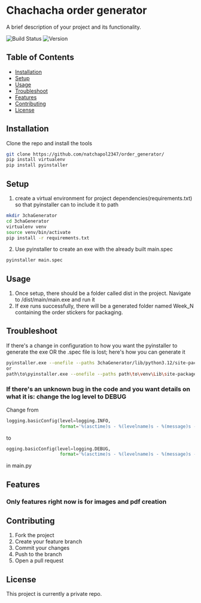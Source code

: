 # Chachacha order generator
A brief description of your project and its functionality.

![Build Status](https://img.shields.io/badge/build-passing-brightgreen)
![Version](https://img.shields.io/badge/version-1.0.0-blue)

## Table of Contents
- [Installation](#installation)
- [Setup](#setup)
- [Usage](#usage)
- [Troubleshoot](#troubleshoot)
- [Features](#features)
- [Contributing](#contributing)
- [License](#license)

## Installation
Clone the repo and install the tools
```bash
git clone https://github.com/natchapol2347/order_generator/
pip install virtualenv
pip install pyinstaller
```
## Setup
1. create a virtual environment for project dependencies(requirements.txt) so that pyinstaller can to include it to path
```bash
mkdir 3chaGenerator
cd 3chaGenerator
virtualenv venv 
source venv/bin/activate 
pip install -r requirements.txt
```
2. Use pyinstaller to create an exe with the already built main.spec
 ```bash
 pyinstaller main.spec
 ```
## Usage
1. Once setup, there should be a folder called dist in the project. Navigate to /dist/main/main.exe and run it
2. If exe runs successfully, there will be a generated folder named Week_N containing the order stickers for packaging.

## Troubleshoot
If there's a change in configuration to how you want the pyinstaller to generate the exe OR the .spec file is lost; here's how you can generate it 
```bash
pyinstaller.exe --onefile --paths 3chaGenerator/lib/python3.12/site-packages --add-data "./fonts;fonts" --add-data "./misc;misc" main.py
or
path\to\pyinstaller.exe --onefile --paths path\to\venv\Lib\site-packages --add-data "./resources/folders;folder_name_in_dist" file.py
```
### If there's an unknown bug in the code and you want details on what it is: change the log level to DEBUG
Change from 
```python
logging.basicConfig(level=logging.INFO, 
                    format='%(asctime)s - %(levelname)s - %(message)s - %(filename)s:%(lineno)d')
```
to
```python
ogging.basicConfig(level=logging.DEBUG, 
                    format='%(asctime)s - %(levelname)s - %(message)s - %(filename)s:%(lineno)d')
```
in main.py 

## Features
### Only features right now is for images and pdf creation

## Contributing
1. Fork the project
2. Create your feature branch
3. Commit your changes
4. Push to the branch
5. Open a pull request

## License

This project is currently a private repo.
